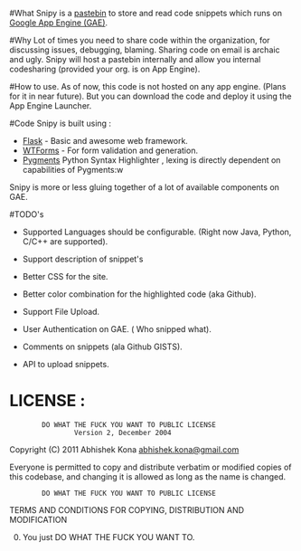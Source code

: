#What
Snipy is a [pastebin](http://en.wikipedia.org/wiki/Pastebin) to store and read code snippets which runs on [Google App Engine (GAE)](http://code.google.com/appengine/).

#Why 
Lot of times you need to share code within the organization, for discussing issues, debugging, blaming. Sharing code on email is archaic and ugly.
Snipy will host a pastebin internally and allow you internal codesharing (provided your org. is on App Engine).

#How to use.
As of now, this code is not hosted on any app engine. (Plans for it in near future).
But you can download the code and deploy it using the App Engine Launcher.

#Code
Snipy is built using :

* [Flask](http://flask.pocoo.org/) - Basic and awesome web framework.
* [WTForms](http://wtforms.simplecodes.com/) - For form validation and generation.
* [Pygments](http://pygments.org/)  Python Syntax Highlighter , lexing is directly dependent on capabilities of Pygments:w

Snipy is more or less gluing together of a lot of available components on GAE.


#TODO's
* Supported Languages should be configurable. (Right now Java, Python, C/C++ are supported).

* Support description of snippet's

* Better CSS for the site.

* Better color combination for the highlighted code (aka Github).

* Support File Upload.

* User Authentication on GAE. ( Who snipped what).

* Comments on snippets  (ala Github GISTS).

* API to upload snippets.


# LICENSE :
            DO WHAT THE FUCK YOU WANT TO PUBLIC LICENSE
                    Version 2, December 2004

 Copyright (C) 2011 Abhishek Kona <abhishek.kona@gmail.com>

 Everyone is permitted to copy and distribute verbatim or modified
 copies of this codebase, and changing it is allowed as long
 as the name is changed.

            DO WHAT THE FUCK YOU WANT TO PUBLIC LICENSE
   TERMS AND CONDITIONS FOR COPYING, DISTRIBUTION AND MODIFICATION

  0. You just DO WHAT THE FUCK YOU WANT TO.

